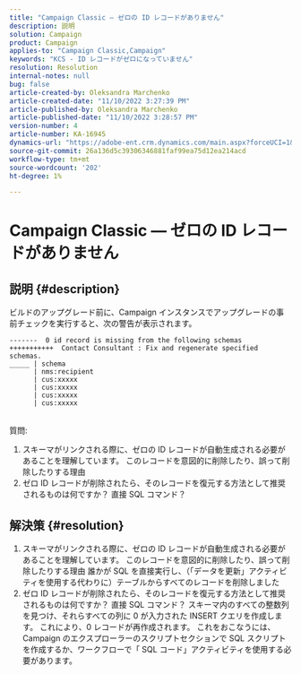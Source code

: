 ```yaml
---
title: "Campaign Classic — ゼロの ID レコードがありません"
description: 説明
solution: Campaign
product: Campaign
applies-to: "Campaign Classic,Campaign"
keywords: "KCS - ID レコードがゼロになっていません"
resolution: Resolution
internal-notes: null
bug: false
article-created-by: Oleksandra Marchenko
article-created-date: "11/10/2022 3:27:39 PM"
article-published-by: Oleksandra Marchenko
article-published-date: "11/10/2022 3:28:57 PM"
version-number: 4
article-number: KA-16945
dynamics-url: "https://adobe-ent.crm.dynamics.com/main.aspx?forceUCI=1&pagetype=entityrecord&etn=knowledgearticle&id=f19e1d34-0c61-ed11-9561-6045bd006b25"
source-git-commit: 26a136d5c39306346881faf99ea75d12ea214acd
workflow-type: tm+mt
source-wordcount: '202'
ht-degree: 1%

---
```


# Campaign Classic — ゼロの ID レコードがありません

## 説明 {#description}


ビルドのアップグレード前に、Campaign インスタンスでアップグレードの事前チェックを実行すると、次の警告が表示されます。


```
-------  0 id record is missing from the following schemas
+++++++++++  Contact Consultant : Fix and regenerate specified schemas.
_____ | schema                   
      | nms:recipient            
      | cus:xxxxx     
      | cus:xxxxx         
      | cus:xxxxx        
      | cus:xxxxx
```

<br>質問:


1. スキーマがリンクされる際に、ゼロの ID レコードが自動生成される必要があることを理解しています。 このレコードを意図的に削除したり、誤って削除したりする理由
2. ゼロ ID レコードが削除されたら、そのレコードを復元する方法として推奨されるものは何ですか？ 直接 SQL コマンド？



## 解決策 {#resolution}


1. スキーマがリンクされる際に、ゼロの ID レコードが自動生成される必要があることを理解しています。 このレコードを意図的に削除したり、誤って削除したりする理由 誰かが SQL を直接実行し、（「データを更新」アクティビティを使用する代わりに）テーブルからすべてのレコードを削除しました
2. ゼロ ID レコードが削除されたら、そのレコードを復元する方法として推奨されるものは何ですか？ 直接 SQL コマンド？ スキーマ内のすべての整数列を見つけ、それらすべての列に 0 が入力された INSERT クエリを作成します。 これにより、0 レコードが再作成されます。 これをおこなうには、Campaign のエクスプローラーのスクリプトセクションで SQL スクリプトを作成するか、ワークフローで「 SQL コード」アクティビティを使用する必要があります。

